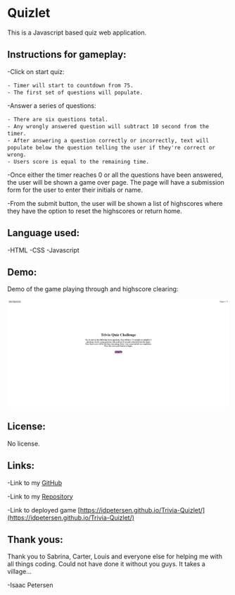 # Quizlet
This is a Javascript based quiz web application.

## Instructions for gameplay:

-Click on start quiz:

    - Timer will start to countdown from 75.
    - The first set of questions will populate.

-Answer a series of questions:

    - There are six questions total.
    - Any wrongly answered question will subtract 10 second from the timer.
    - After answering a question correctly or incorrectly, text will populate below the question telling the user if they're correct or wrong.
    - Users score is equal to the remaining time.

-Once either the timer reaches 0 or all the questions have been answered, the user will be shown a game over page. The page will have a submission form for the user to enter their initials or name.

-From the submit button, the user will be shown a list of highscores where they have the option to reset the highscores or return home.

## Language used:
-HTML
-CSS
-Javascript
## Demo:

Demo of the game playing through and highscore clearing:

![Playing through the game and highscore clearing](./assets/photos/quizlet-demo.gif)
## License:

No license.
## Links:

-Link to my [GitHub](https://github.com/idpetersen)

-Link to my [Repository](https://github.com/idpetersen/Trivia-Quizlet)

-Link to deployed game [https://idpetersen.github.io/Trivia-Quizlet/](https://idpetersen.github.io/Trivia-Quizlet/)
## Thank yous:

Thank you to Sabrina, Carter, Louis and everyone else for helping me with all things coding. Could not have done it without you guys. It takes a village... 

-Isaac Petersen